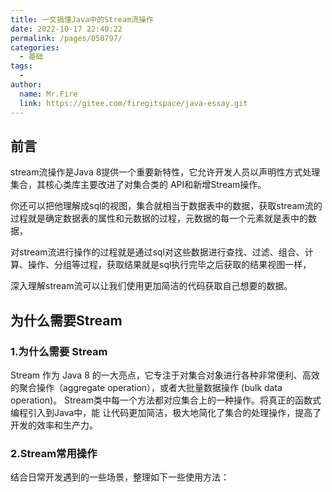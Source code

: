 ```yaml
---
title: 一文搞懂Java中的Stream流操作
date: 2022-10-17 22:40:22
permalink: /pages/050797/
categories:
  - 基础
tags:
  - 
author: 
  name: Mr.Fire
  link: https://gitee.com/firegitspace/java-essay.git
---
```



## 前言

stream流操作是Java 8提供一个重要新特性，它允许开发人员以声明性方式处理集合，其核心类库主要改进了对集合类的 API和新增Stream操作。

你还可以把他理解成sql的视图，集合就相当于数据表中的数据，获取stream流的过程就是确定数据表的属性和元数据的过程，元数据的每一个元素就是表中的数据，

对stream流进行操作的过程就是通过sql对这些数据进行查找、过滤、组合、计算、操作、分组等过程，获取结果就是sql执行完毕之后获取的结果视图一样，

深入理解stream流可以让我们使用更加简洁的代码获取自己想要的数据。

## 为什么需要Stream

### 1.为什么需要 Stream
Stream 作为 Java 8 的一大亮点，它专注于对集合对象进行各种非常便利、高效的聚合操作（aggregate operation），或者大批量数据操作 (bulk data operation)。
Stream类中每一个方法都对应集合上的一种操作。将真正的函数式编程引入到Java中，能 让代码更加简洁，极大地简化了集合的处理操作，提高了开发的效率和生产力。

### 2.Stream常用操作

结合日常开发遇到的一些场景，整理如下一些使用方法：


### 



